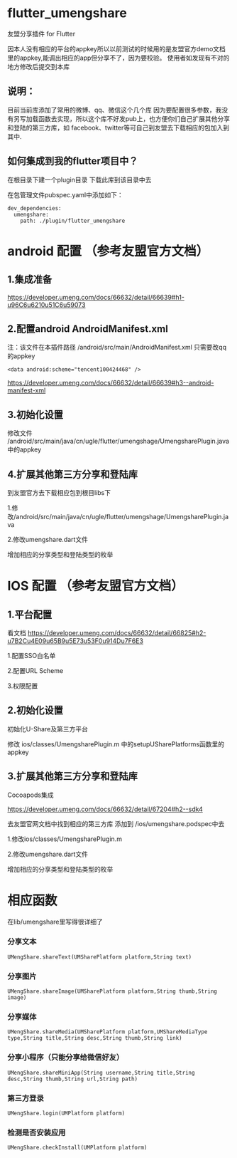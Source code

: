 # flutter_umengshare

友盟分享插件 for Flutter

因本人没有相应的平台的appkey所以以前测试的时候用的是友盟官方demo文档里的appkey,能调出相应的app但分享不了，因为要校验。
使用者如发现有不对的地方修改后提交到本库

## 说明：
目前当前库添加了常用的微博、qq、微信这个几个库
因为要配置很多参数，我没有另写加载函数去实现，所以这个库不好发pub上，也方便你们自己扩展其他分享和登陆的第三方库，如 facebook、twitter等可自己到友盟去下载相应的包加入到其中.

## 如何集成到我的flutter项目中？
在根目录下建一个plugin目录 下载此库到该目录中去

在包管理文件pubspec.yaml中添加如下：

```
dev_dependencies:
  umengshare:
    path: ./plugin/flutter_umengshare 
```

# android 配置 （参考友盟官方文档）
## 1.集成准备
https://developer.umeng.com/docs/66632/detail/66639#h1-u96C6u6210u51C6u59073
## 2.配置android AndroidManifest.xml
注：该文件在本插件路径 /android/src/main/AndroidManifest.xml
只需要改qq的appkey
```
<data android:scheme="tencent100424468" />
```
https://developer.umeng.com/docs/66632/detail/66639#h3--android-manifest-xml
## 3.初始化设置
修改文件 /android/src/main/java/cn/ugle/flutter/umengshage/UmengsharePlugin.java中的appkey
## 4.扩展其他第三方分享和登陆库

到友盟官方去下载相应包到根目libs下

1.修改/android/src/main/java/cn/ugle/flutter/umengshage/UmengsharePlugin.java

2.修改umengshare.dart文件

增加相应的分享类型和登陆类型的枚举

# IOS 配置 （参考友盟官方文档）
## 1.平台配置

看文档 https://developer.umeng.com/docs/66632/detail/66825#h2-u7B2Cu4E09u65B9u5E73u53F0u914Du7F6E3

1.配置SSO白名单

2.配置URL Scheme

3.权限配置

## 2.初始化设置

初始化U-Share及第三方平台

修改 ios/classes/UmengsharePlugin.m 中的setupUSharePlatforms函数里的appkey

## 3.扩展其他第三方分享和登陆库

Cocoapods集成

https://developer.umeng.com/docs/66632/detail/67204#h2--sdk4

去友盟官网文档中找到相应的第三方库 添加到 /ios/umengshare.podspec中去

1.修改ios/classes/UmengsharePlugin.m

2.修改umengshare.dart文件

增加相应的分享类型和登陆类型的枚举

# 相应函数
在lib/umengshare里写得很详细了
### 分享文本
```UMengShare.shareText(UMSharePlatform platform,String text)```
### 分享图片
```UMengShare.shareImage(UMSharePlatform platform,String thumb,String image)```
### 分享媒体
```UMengShare.shareMedia(UMSharePlatform platform,UMShareMediaType type,String title,String desc,String thumb,String link)```
### 分享小程序（只能分享给微信好友）
```UMengShare.shareMiniApp(String username,String title,String desc,String thumb,String url,String path)```
### 第三方登录
```UMengShare.login(UMPlatform platform)```
### 检测是否安装应用
```UMengShare.checkInstall(UMPlatform platform)```

